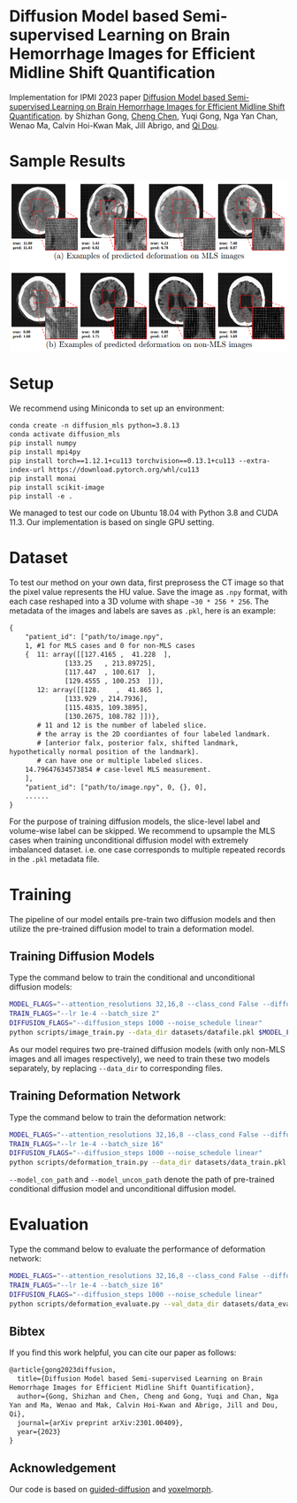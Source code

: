 # Diffusion Model based Semi-supervised Learning on Brain Hemorrhage Images for Efficient Midline Shift Quantification

Implementation for IPMI 2023 paper [Diffusion Model based Semi-supervised Learning on Brain Hemorrhage Images for Efficient Midline Shift Quantification](https://arxiv.org/abs/2301.00409).
by Shizhan Gong, [Cheng Chen](https://cchen-cc.github.io/), Yuqi Gong, Nga Yan Chan, Wenao Ma, Calvin Hoi-Kwan Mak, Jill Abrigo, and [Qi Dou](https://www.cse.cuhk.edu.hk/~qdou/index.html).

# Sample Results
![Alt text](results.png?raw=true "Title")

# Setup
We recommend using Miniconda to set up an environment:
```
conda create -n diffusion_mls python=3.8.13
conda activate diffusion_mls
pip install numpy
pip install mpi4py
pip install torch==1.12.1+cu113 torchvision==0.13.1+cu113 --extra-index-url https://download.pytorch.org/whl/cu113
pip install monai
pip install scikit-image
pip install -e .
```
We managed to test our code on Ubuntu 18.04 with Python 3.8 and CUDA 11.3. Our implementation is based on single GPU setting.

# Dataset
To test our method on your own data, first preprosess the CT image so that the pixel value represents the HU value. 
Save the image as `.npy` format, with each case reshaped into a 3D volume with shape `~30 * 256 * 256`.
The metadata of the images and labels are saves as `.pkl`, here is an example:
```
{
    "patient_id": ["path/to/image.npy",
    1, #1 for MLS cases and 0 for non-MLS cases
    {  11: array([[127.4165 ,  41.228  ],
              [133.25   , 213.89725],
              [117.447  , 100.617  ],
              [129.4555 , 100.253  ]]),
       12: array([[128.    ,  41.865 ],
              [133.929 , 214.7936],
              [115.4835, 109.3895],
              [130.2675, 108.782 ]])}, 
       # 11 and 12 is the number of labeled slice.
       # the array is the 2D coordiantes of four labeled landmark.
       # [anterior falx, posterior falx, shifted landmark, hypothetically normal position of the landmark].
       # can have one or multiple labeled slices.
    14.79647634573854 # case-level MLS measurement.
    ],
    "patient_id": ["path/to/image.npy", 0, {}, 0],
    ......
}
```
For the purpose of training diffusion models, the slice-level label and volume-wise label can be skipped. 
We recommend to upsample the MLS cases when training unconditional diffusion model with extremely imbalanced dataset. i.e. one case corresponds to multiple repeated records in the `.pkl` metadata file.

# Training
The pipeline of our model entails pre-train two diffusion models and then utilize the pre-trained diffusion model to train a deformation model.

## Training Diffusion Models

Type the command below to train the conditional and unconditional diffusion models:
```sh
MODEL_FLAGS="--attention_resolutions 32,16,8 --class_cond False --diffusion_steps 1000 --image_size 256 --learn_sigma True --noise_schedule linear --num_channels 128 --num_head_channels 64 --num_res_blocks 2 --resblock_updown True --use_fp16 False --use_scale_shift_norm True"
TRAIN_FLAGS="--lr 1e-4 --batch_size 2"
DIFFUSION_FLAGS="--diffusion_steps 1000 --noise_schedule linear"
python scripts/image_train.py --data_dir datasets/datafile.pkl $MODEL_FLAGS $DIFFUSION_FLAGS $TRAIN_FLAGS
```
As our model requires two pre-trained diffusion models (with only non-MLS images and all images respectively), we need to train these two models separately, by replacing `--data_dir` to corresponding files.

## Training Deformation Network

Type the command below to train the deformation network:
```sh
MODEL_FLAGS="--attention_resolutions 32,16,8 --class_cond False --diffusion_steps 1000 --image_size 256 --learn_sigma True --noise_schedule linear --num_channels 128 --num_head_channels 64 --num_res_blocks 2 --resblock_updown True --use_fp16 False --use_scale_shift_norm True"
TRAIN_FLAGS="--lr 1e-4 --batch_size 16"
DIFFUSION_FLAGS="--diffusion_steps 1000 --noise_schedule linear"
python scripts/deformation_train.py --data_dir datasets/data_train.pkl --val_data_dir datasets/data_eval.pkl --model_con_path models/model_con.pt --model_uncon_path models/model_uncon.pt $MODEL_FLAGS $DIFFUSION_FLAGS $TRAIN_FLAGS
```
`--model_con_path` and `--model_uncon_path` denote the path of pre-trained conditional diffusion model and unconditional diffusion model.

# Evaluation
Type the command below to evaluate the performance of deformation network:
```sh
MODEL_FLAGS="--attention_resolutions 32,16,8 --class_cond False --diffusion_steps 1000 --image_size 256 --learn_sigma True --noise_schedule linear --num_channels 128 --num_head_channels 64 --num_res_blocks 2 --resblock_updown True --use_fp16 False --use_scale_shift_norm True"
TRAIN_FLAGS="--lr 1e-4 --batch_size 16"
DIFFUSION_FLAGS="--diffusion_steps 1000 --noise_schedule linear"
python scripts/deformation_evaluate.py --val_data_dir datasets/data_eval.pkl --model_path path/to/deformation/checkpoint.pt --model_con_path models/model_con.pt --model_uncon_path models/model_uncon.pt $MODEL_FLAGS $DIFFUSION_FLAGS $TRAIN_FLAGS
```

## Bibtex
If you find this work helpful, you can cite our paper as follows:
```
@article{gong2023diffusion,
  title={Diffusion Model based Semi-supervised Learning on Brain Hemorrhage Images for Efficient Midline Shift Quantification},
  author={Gong, Shizhan and Chen, Cheng and Gong, Yuqi and Chan, Nga Yan and Ma, Wenao and Mak, Calvin Hoi-Kwan and Abrigo, Jill and Dou, Qi},
  journal={arXiv preprint arXiv:2301.00409},
  year={2023}
}
```

## Acknowledgement
Our code is based on [guided-diffusion](https://github.com/openai/guided-diffusion) and [voxelmorph](https://github.com/voxelmorph/voxelmorph).